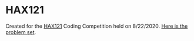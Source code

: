 # HAX121

Created for the [HAX121](http://hax121.org/) Coding Competition held on 8/22/2020. [Here is the problem set](https://drive.google.com/file/d/1AEmUHv00hd2-8ZDPHBly0JVklRdpieVp/view).
